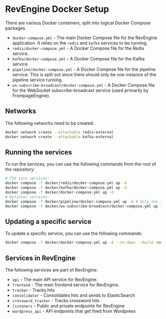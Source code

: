 # RevEngine Docker Setup

There are various Docker containers, split into logical Docker Compose packages.

- `docker-compose.yml` - The main Docker Compose file for the RevEngine application. It relies on the `redis` and `kafka` services to be running.
- `redis/docker-compose.yml` - A Docker Compose file for the Redis service.
- `kafka/docker-compose.yml` - A Docker Compose file for the Kafka service.
- `pipeline/docker-compose.yml` - A Docker Compose file for the pipeline service. This is split out since there should only be one instance of the pipeline service running.
- `ws-subscribe-broadcast/docker-compose.yml` - A Docker Compose file for the WebSocket subscribe-broadcast service (used primarily by FrontpageEngine).

## Networks

The following networks need to be created:
```bash
docker network create --attachable redis-external
docker network create --attachable kafka-external
```

## Running the services

To run the services, you can use the following commands from the root of the repository:

```bash
# The core services:
docker compose -f docker/redis/docker-compose.yml up -d
docker compose -f docker/kafka/docker-compose.yml up -d
docker compose -f docker/docker-compose.yml up -d
# Optional services:
docker compose -f docker/pipeline/docker-compose.yml up -d # Only one instance of this should be running
docker compose -f docker/ws-subscribe-broadcast/docker-compose.yml up -d # Only for FrontpageEngine
```
## Updating a specific service

To update a specific service, you can use the following commands:

```bash
docker compose -f docker/docker-compose.yml up -d --no-deps --build <service-name>
```

## Services in RevEngine

The following services are part of RevEngine:
- `api` - The main API service for RevEngine.
- `frontend` - The main frontend service for RevEngine.
- `tracker` - Tracks hits
- `consolidator` - Consolidates hits and sends to ElasticSearch
- `crossword_tracker` - Tracks crossword hits
- `listeners` - Public and private endpoints for RevEngine
- `wordpress_api` - API endpoints that get fired from Wordpress